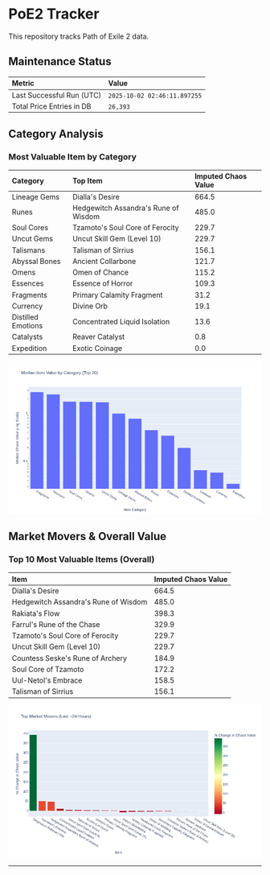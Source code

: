 # PoE2 Tracker

This repository tracks Path of Exile 2 data.

## Maintenance Status

<!-- START_MAINTENANCE -->
| Metric | Value |
|:---|:---|
| Last Successful Run (UTC) | `2025-10-02 02:46:11.897255` |
| Total Price Entries in DB | `26,393` |

<!-- END_MAINTENANCE -->

## Category Analysis

<!-- START_CATEGORY_ANALYSIS -->
### Most Valuable Item by Category
| Category | Top Item | Imputed Chaos Value |
| :--- | :--- | :--- |
| Lineage Gems | Dialla's Desire | 664.5 |
| Runes | Hedgewitch Assandra's Rune of Wisdom | 485.0 |
| Soul Cores | Tzamoto's Soul Core of Ferocity | 229.7 |
| Uncut Gems | Uncut Skill Gem (Level 10) | 229.7 |
| Talismans | Talisman of Sirrius | 156.1 |
| Abyssal Bones | Ancient Collarbone | 121.7 |
| Omens | Omen of Chance | 115.2 |
| Essences | Essence of Horror | 109.3 |
| Fragments | Primary Calamity Fragment | 31.2 |
| Currency | Divine Orb | 19.1 |
| Distilled Emotions | Concentrated Liquid Isolation | 13.6 |
| Catalysts | Reaver Catalyst | 0.8 |
| Expedition | Exotic Coinage | 0.0 |


![Category Analysis Chart](charts/category_analysis.png)
<!-- END_CATEGORY_ANALYSIS -->

## Market Movers & Overall Value

<!-- START_ANALYSIS -->
### Top 10 Most Valuable Items (Overall)
| Item | Imputed Chaos Value |
| :--- | :--- |
| Dialla's Desire | 664.5 |
| Hedgewitch Assandra's Rune of Wisdom | 485.0 |
| Rakiata's Flow | 398.3 |
| Farrul's Rune of the Chase | 329.9 |
| Tzamoto's Soul Core of Ferocity | 229.7 |
| Uncut Skill Gem (Level 10) | 229.7 |
| Countess Seske's Rune of Archery | 184.9 |
| Soul Core of Tzamoto | 172.2 |
| Uul-Netol's Embrace | 158.5 |
| Talisman of Sirrius | 156.1 |


![Market Movers Chart](charts/market_movers.png)
<!-- END_ANALYSIS -->

---
